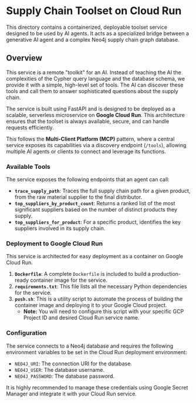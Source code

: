 # Supply Chain Toolset on Cloud Run


This directory contains a containerized, deployable toolset service designed to be used by AI agents. It acts as a specialized bridge between a generative AI agent and a complex Neo4j supply chain graph database.

## Overview

This service is a remote "toolkit" for an AI. Instead of teaching the AI the complexities of the Cypher query language and the database schema, we provide it with a simple, high-level set of tools. The AI can discover these tools and call them to answer sophisticated questions about the supply chain.

The service is built using FastAPI and is designed to be deployed as a scalable, serverless microservice on **Google Cloud Run**. This architecture ensures that the toolset is always available, secure, and can handle requests efficiently.

This follows the **Multi-Client Platform (MCP)** pattern, where a central service exposes its capabilities via a discovery endpoint (`/tools`), allowing multiple AI agents or clients to connect and leverage its functions.

### Available Tools

The service exposes the following endpoints that an agent can call:

*   **`trace_supply_path`**: Traces the full supply chain path for a given product, from the raw material supplier to the final distributor.
*   **`top_suppliers_by_product_count`**: Returns a ranked list of the most significant suppliers based on the number of distinct products they supply.
*   **`top_suppliers_for_product`**: For a specific product, identifies the key suppliers involved in its supply chain.

### Deployment to Google Cloud Run

This service is architected for easy deployment as a container on Google Cloud Run.

1.  **`Dockerfile`**: A complete `Dockerfile` is included to build a production-ready container image for the service.
2.  **`requirements.txt`**: This file lists all the necessary Python dependencies for the service.
3.  **`push.sh`**: This is a utility script to automate the process of building the container image and deploying it to your Google Cloud project.
    *   **Note:** You will need to configure this script with your specific GCP Project ID and desired Cloud Run service name.

### Configuration

The service connects to a Neo4j database and requires the following environment variables to be set in the Cloud Run deployment environment:
*   `NEO4J_URI`: The connection URI for the database.
*   `NEO4J_USER`: The database username.
*   `NEO4J_PASSWORD`: The database password.

It is highly recommended to manage these credentials using Google Secret Manager and integrate it with your Cloud Run service.